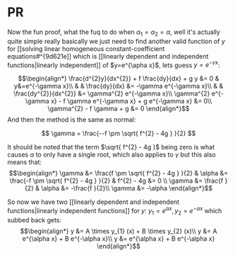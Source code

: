 # PR

Now the fun proof, what the fuq to do when $\alpha_{1} = \alpha_{2}  = \alpha$, well it's actually quite simple really basically we just need to find another valid function of $y$ for [[solving linear homogeneous constant-coefficient equations#^{9d621e]] which is [[linearly dependent and independent functions|linearly independent]] of $y=e^{\apha x}$, lets guess $y=e^{-\gamma x}$: 

$$\begin{align*}
 \frac{d^{2}y}{dx^{2}} + f \frac{dy}{dx} + g y &= 0 & y&=e^{-\gamma x}\\
 & & \frac{dy}{dx} &= -\gamma e^{-\gamma x}\\
 & & \frac{dy^{2}}{dx^{2}} &= \gamma^{2} e^{-\gamma x}\\
\gamma^{2} e^{-\gamma x} - f \gamma e^{-\gamma x} + g e^{-\gamma x} &= 0\\
\gamma^{2} - f \gamma + g &= 0
\end{align*}$$
And then the method is the same as normal:

$$ \gamma = \frac{--f \pm \sqrt{ f^{2} - 4g } }{2} $$

It should be noted that the term $\sqrt{ f^{2} - 4g }$ being zero is what causes $\alpha$ to only have a single root, which also applies to $\gamma$ but this also means that:
$$\begin{align*}
 \gamma &= \frac{f \pm \sqrt{ f^{2} - 4g } }{2} & \alpha &= \frac{-f \pm \sqrt{ f^{2} - 4g } }{2} & f^{2} - 4g &= 0 \\
\gamma &= \frac{f  }{2} & \alpha &= -\frac{f   }{2}\\
 \gamma &= -\alpha
\end{align*}$$

So now we have two [[linearly dependent and independent functions|linearly independent functions]] for $y$: $y_{1} = e^{\alpha x}, y_{2} = e^{-\alpha x}$
which subbed back gets:
$$\begin{align*}
y &= A \times y_{1} (x) + B \times y_{2} (x)\\
y &= A e^{\alpha x} + B e^{-\alpha x}\\
y &= e^{\alpha x} + B e^{-\alpha x}
\end{align*}$$
